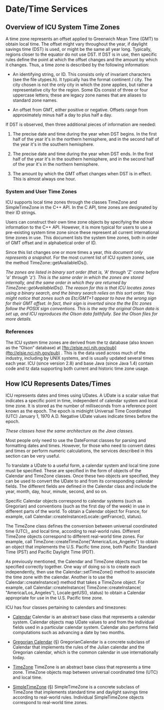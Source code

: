 <!--
© 2020 and later: Unicode, Inc. and others.
License & terms of use: http://www.unicode.org/copyright.html
-->

# Date/Time Services

## Overview of ICU System Time Zones

A time zone represents an offset applied to Greenwich Mean Time (GMT) to obtain
local time. The offset might vary throughout the year, if daylight savings time
(DST) is used, or might be the same all year long. Typically, regions closer to
the equator do not use DST. If DST is in use, then specific rules define the
point at which the offset changes and the amount by which it changes. Thus, a
time zone is described by the following information:

*   An identifying string, or ID. This consists only of invariant characters
    (see the file utypes.h). It typically has the format continent / city. The
    city chosen is not the only city in which the zone applies, but rather a
    representative city for the region. Some IDs consist of three or four
    uppercase letters; these are legacy zone names that are aliases to standard
    zone names.

*   An offset from GMT, either positive or negative. Offsets range from
    approximately minus half a day to plus half a day.

If DST is observed, then three additional pieces of information are needed:

1.  The precise date and time during the year when DST begins. In the first half
    of the year it's in the northern hemisphere, and in the second half of the
    year it's in the southern hemisphere.

2.  The precise date and time during the year when DST ends. In the first half
    of the year it's in the southern hemisphere, and in the second half of the
    year it's in the northern hemisphere.

3.  The amount by which the GMT offset changes when DST is in effect. This is
    almost always one hour.

### System and User Time Zones

ICU supports local time zones through the classes TimeZone and SimpleTimeZone in
the C++ API. In the C API, time zones are designated by their ID strings.

Users can construct their own time zone objects by specifying the above
information to the C++ API. However, it is more typical for users to use a
pre-existing system time zone since these represent all current international
time zones in use. This document lists the system time zones, both in order of
GMT offset and in alphabetical order of ID.

Since this list changes one or more times a year, *this document only represents
a snapshot*. For the most current list of ICU system zones, use the method
TimeZone::getAvailableIDs().

*The zones are listed in binary sort order (that is, 'A' through 'Z' come before
'a' through 'z'). This is the same order in which the zones are stored
internally, and the same order in which they are returned by
TimeZone::getAvailableIDs(). The reason for this is that ICU locates zones using
a binary search, and the binary search relies on this sort order.*
*You might notice that zones such as Etc/GMT+1 appear to have the wrong sign for
their GMT offset. In fact, their sign is inverted since the the Etc zones follow
the POSIX sign conventions. This is the way the original Olson data is set up,
and ICU reproduces the Olson data faithfully. See the Olson files for more
details.*

### References

The ICU system time zones are derived from the tz database (also known as the
“Olson” database) at [ftp://elsie.nci.nih.gov/pub](ftp://elsie.nci.nih.gov/pub)
. This is the data used across much of the industry, including by UNIX systems,
and is usually updated several times each year. ICU (since version 2.8) and base
Java (since Java 1.4) contain code and tz data supporting both current and
historic time zone usage.

## How ICU Represents Dates/Times

ICU represents dates and times using UDates. A UDate is a scalar value that
indicates a specific point in time, independent of calendar system and local
time zone. It is stored as the number of milliseconds from a reference point
known as the epoch. The epoch is midnight Universal Time Coordinated (UTC)
January 1, 1970 A.D. Negative UDate values indicate times before the epoch.

*These classes have the same architecture as the Java classes.*

Most people only need to use the DateFormat classes for parsing and formatting
dates and times. However, for those who need to convert dates and times or
perform numeric calculations, the services described in this section can be very
useful.

To translate a UDate to a useful form, a calendar system and local time zone
must be specified. These are specified in the form of objects of the Calendar
and TimeZone classes. Once these two objects are specified, they can be used to
convert the UDate to and from its corresponding calendar fields. The different
fields are defined in the Calendar class and include the year, month, day, hour,
minute, second, and so on.

Specific Calendar objects correspond to calendar systems (such as Gregorian) and
conventions (such as the first day of the week) in use in different parts of the
world. To obtain a Calendar object for France, for example, call
Calendar::createInstance(Locale::getFrance(), status).

The TimeZone class defines the conversion between universal coordinated time
(UTC),, and local time, according to real-world rules. Different TimeZone
objects correspond to different real-world time zones. For example, call
TimeZone::createTimeZone("America/Los_Angeles") to obtain an object that
implements the U.S. Pacific time zone, both Pacific Standard Time (PST) and
Pacific Daylight Time (PDT).

As previously mentioned, the Calendar and TimeZone objects must be specified
correctly together. One way of doing so is to create each independently, then
use the Calendar::setTimeZone() method to associate the time zone with the
calendar. Another is to use the Calendar::createInstance() method that takes a
TimeZone object. For example, call Calendar::createInstance(
TimeZone::createInstance( "America/Los_Angeles"), Locale:getUS(), status) to
obtain a Calendar appropriate for use in the U.S. Pacific time zone.

ICU has four classes pertaining to calendars and timezones:

*   [Calendar](calendar/index.md)
    Calendar is an abstract base class that represents a calendar system.
    Calendar objects map UDate values to and from the individual fields used in
    a particular calendar system. Calendar also performs field computations such
    as advancing a date by two months.

*   [Gregorian Calendar](calendar/index.md) (§)
    GregorianCalendar is a concrete subclass of Calendar that implements the
    rules of the Julian calendar and the Gregorian calendar, which is the common
    calendar in use internationally today.

*   [TimeZone](timezone/index.md)
    TimeZone is an abstract base class that represents a time zone. TimeZone
    objects map between universal coordinated time (UTC) and local time.

*   [SimpleTimeZone](timezone/index.md) (§)
    SimpleTimeZone is a concrete subclass of TimeZone that implements standard
    time and daylight savings time according to real-world rules. Individual
    SimpleTimeZone objects correspond to real-world time zones.
